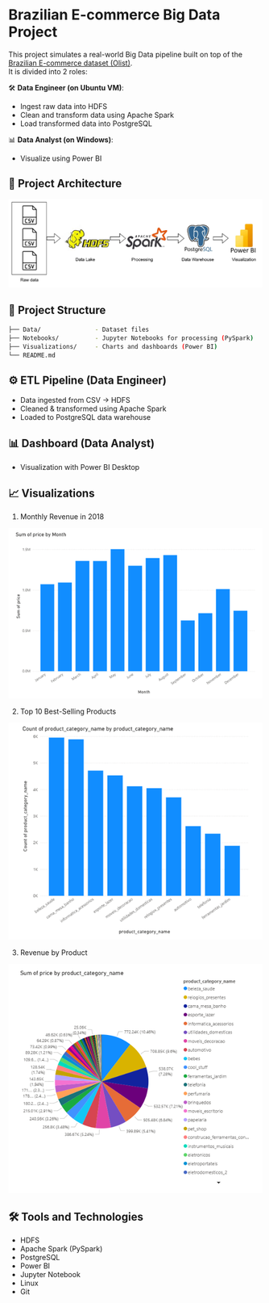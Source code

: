 # Brazilian E-commerce Big Data Project

This project simulates a real-world Big Data pipeline built on top of the [Brazilian E-commerce dataset (Olist)](https://www.kaggle.com/datasets/olistbr/brazilian-ecommerce).  
It is divided into 2 roles:

🛠 **Data Engineer (on Ubuntu VM)**: 
- Ingest raw data into HDFS
- Clean and transform data using Apache Spark
- Load transformed data into PostgreSQL

📊 **Data Analyst (on Windows)**: 
- Visualize using Power BI

## 🧱 Project Architecture

![Architecture](Images/archi.png)

## 📂 Project Structure
```bash
├── Data/               - Dataset files
├── Notebooks/          - Jupyter Notebooks for processing (PySpark)
├── Visualizations/     - Charts and dashboards (Power BI)
└── README.md           
```
## ⚙️ ETL Pipeline (Data Engineer)
- Data ingested from CSV → HDFS
- Cleaned & transformed using Apache Spark
- Loaded to PostgreSQL data warehouse
## 📊 Dashboard (Data Analyst)
- Visualization with Power BI Desktop

## 📈 Visualizations
1. Monthly Revenue in 2018

![Monthly Revenue](Visualizations/monthly_revenue_2018.png)

2. Top 10 Best-Selling Products

![Top 10 Products](Visualizations/top_10_best_selling_products.png)

3. Revenue by Product

![Revenue by_Product](Visualizations/product_revenue_share.png)

## 🛠️ Tools and Technologies
- HDFS
- Apache Spark (PySpark)
- PostgreSQL
- Power BI
- Jupyter Notebook
- Linux
- Git
